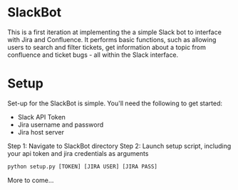 # SlackBot

This is a first iteration at implementing the a simple Slack bot to interface with Jira and Confluence. It performs basic functions, such as allowing users to search and filter tickets, get information about a topic from confluence and ticket bugs - all within the Slack interface. 

# Setup
Set-up for the SlackBot is simple. You'll need the following to get started:
* Slack API Token
* Jira username and password
* Jira host server

Step 1: Navigate to SlackBot directory
Step 2: Launch setup script, including your api token and jira credentials as arguments

``` python
python setup.py [TOKEN] [JIRA USER] [JIRA PASS]
```

More to come...